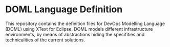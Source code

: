 # DOML Language Definition

This repository contains the definition files for DevOps Modelling Language (DOML) using XText for Eclipse. DOML models different infrastructure environments, by means of abstractions hiding the specifities and technicalities of the current solutions.
